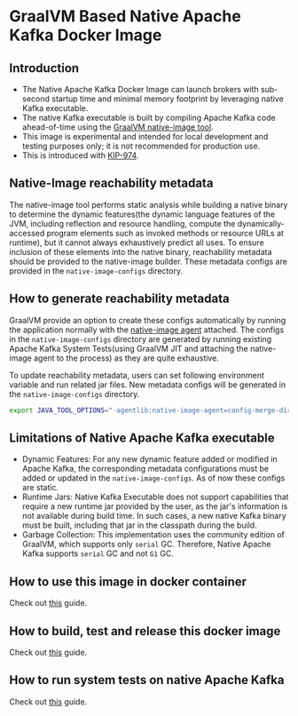 # GraalVM Based Native Apache Kafka Docker Image

## Introduction
- The Native Apache Kafka Docker Image can launch brokers with sub-second startup time and minimal memory footprint by leveraging native Kafka executable.
- The native Kafka executable is built by compiling Apache Kafka code ahead-of-time using the [GraalVM native-image tool](https://www.graalvm.org/jdk21/reference-manual/native-image/).
- This image is experimental and intended for local development and testing purposes only; it is not recommended for production use.
- This is introduced with [KIP-974](https://cwiki.apache.org/confluence/display/KAFKA/KIP-974%3A+Docker+Image+for+GraalVM+based+Native+Kafka+Broker).

## Native-Image reachability metadata
The native-image tool performs static analysis while building a native binary to determine the dynamic features(the dynamic language features of the JVM, including reflection and resource handling, compute the dynamically-accessed program elements such as invoked methods or resource URLs at runtime), but it cannot always exhaustively predict all uses. 
To ensure inclusion of these elements into the native binary, reachability metadata should be provided to the native-image builder. 
These metadata configs are provided in the `native-image-configs` directory.

## How to generate reachability metadata
GraalVM provide an option to create these configs automatically by running the application normally with the [native-image agent](https://www.graalvm.org/latest/reference-manual/native-image/metadata/AutomaticMetadataCollection/) attached.
The configs in the `native-image-configs` directory are generated by running existing Apache Kafka System Tests(using GraalVM JIT and attaching the native-image agent to the process) as they are quite exhaustive.

To update reachability metadata, users can set following environment variable and run related jar files. New metadata configs will be generated in the `native-image-configs` directory.
```bash
export JAVA_TOOL_OPTIONS="-agentlib:native-image-agent=config-merge-dir=/path/to/kafka/docker/native/native-image-configs"
```

## Limitations of Native Apache Kafka executable
- Dynamic Features: For any new dynamic feature added or modified in Apache Kafka, the corresponding metadata configurations must be added or updated in the `native-image-configs`. As of now these configs are static.
- Runtime Jars: Native Kafka Executable does not support capabilities that require a new runtime jar provided by the user, as the jar's information is not available during build time. In such cases, a new native Kafka binary must be built, including that jar in the classpath during the build.
- Garbage Collection: This implementation uses the community edition of GraalVM, which supports only `serial` GC. Therefore, Native Apache Kafka supports `serial` GC and not `G1` GC.

## How to use this image in docker container
Check out [this](../examples/README.md) guide.

## How to build, test and release this docker image
Check out [this](../README.md) guide.

## How to run system tests on native Apache Kafka
Check out [this](../../tests/README.md#running-tests-using-docker) guide.

